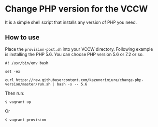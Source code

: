 # Change PHP version for the VCCW

It is a simple shell script that installs any version of PHP you need.

## How to use

Place the `provision-post.sh` into your VCCW directory. Following example is installing the PHP 5.6. You can choose PHP version 5.6 or 7.2 or so.

```
#! /usr/bin/env bash

set -ex

curl https://raw.githubusercontent.com/kazunorimiura/change-php-version/master/run.sh | bash -s -- 5.6
```

Then run:

```
$ vagrant up
```

Or

```
$ vagrant provision
```
